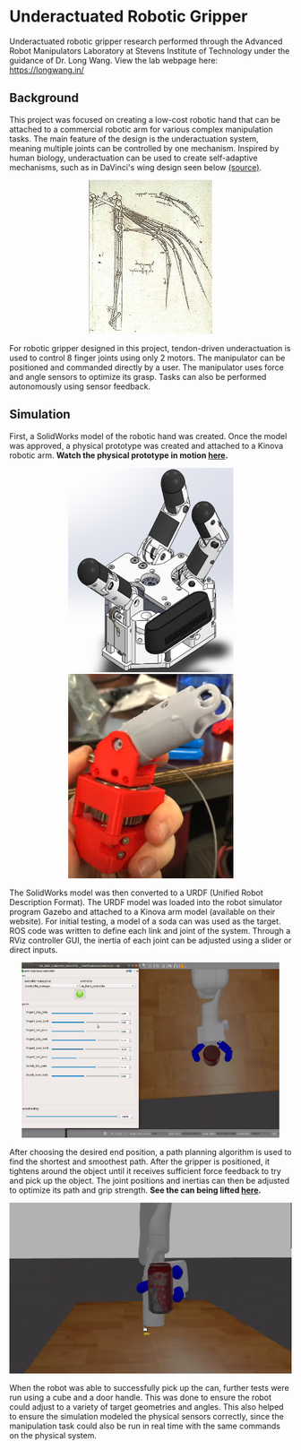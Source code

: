 # Underactuated Robotic Gripper
Underactuated robotic gripper research performed through the Advanced Robot Manipulators Laboratory at Stevens Institute of Technology under the guidance of Dr. Long Wang. View the lab webpage here: https://longwang.in/

## Background  
This project was focused on creating a low-cost robotic hand that can be attached to a commercial robotic arm for various complex manipulation tasks. The main feature of the design is the underactuation system, meaning multiple joints can be controlled by one mechanism. Inspired by human biology, underactuation can be used to create self-adaptive mechanisms, such as in DaVinci's wing design seen below [(source)](https://en.wikipedia.org/wiki/Self-adaptive_mechanisms/). 

<p align="center">
  <img src="https://github.com/cmcalder55/underactuated_robotics/blob/main/screenshots/davinci.jpg?raw=true" alt="Da Vinci's self-adaptive flapping wings." />
</p>

For robotic gripper designed in this project, tendon-driven underactuation is used to control 8 finger joints using only 2 motors. The manipulator can be positioned and commanded directly by a user. The manipulator uses force and angle sensors to optimize its grasp. Tasks can also be performed autonomously using sensor feedback.  

## Simulation
First, a SolidWorks model of the robotic hand was created. Once the model was approved, a physical prototype was created and attached to a Kinova robotic arm. **Watch the physical prototype in motion [here](https://youtube.com/shorts/SLhP_C6LJS4?feature=share/).**  

<p align="center">
  <img src="https://github.com/cmcalder55/underactuated_robotics/blob/main/screenshots/SWmodel.png?raw=true" alt="SolidWorks 3D model." width="295" height="365"/>
  <img src="https://github.com/cmcalder55/underactuated_robotics/blob/main/screenshots/physPrototype.png?raw=true" alt="Physical prototyping." width="295" height="365"/>
</p>

The SolidWorks model was then converted to a URDF (Unified Robot Description Format). The URDF model was loaded into the robot simulator program Gazebo and attached to a Kinova arm model (available on their website). For initial testing, a model of a soda can was used as the target. ROS code was written to define each link and joint of the system. Through a RViz controller GUI, the inertia of each joint can be adjusted using a slider or direct inputs.   

<p align="center">
  <img src="https://github.com/cmcalder55/underactuated_robotics/blob/main/screenshots/overhead.png?raw=true" alt="Target gripping overhead view." width="460" height="313"/>
</p>

After choosing the desired end position, a path planning algorithm is used to find the shortest and smoothest path. After the gripper is positioned, it tightens around the object until it receives sufficient force feedback to try and pick up the object. The joint positions and inertias can then be adjusted to optimize its path and grip strength. 
**See the can being lifted [here](https://youtu.be/HWir0G_nYKU/).**    

<p align="center">
  <img src="https://github.com/cmcalder55/underactuated_robotics/blob/main/screenshots/front.png?raw=true" alt="Target lifting front view." width="533" height="305"/>
</p> 

When the robot was able to successfully pick up the can, further tests were run using a cube and a door handle. This was done to ensure the robot could adjust to a variety of target geometries and angles. This also helped to ensure the simulation modeled the physical sensors correctly, since the manipulation task could also be run in real time with the same commands on the physical system.  

